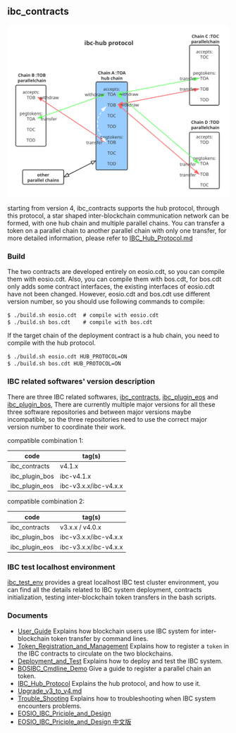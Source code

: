 ibc_contracts
-------------

<p align="center">
  <img src="./docs/hub.svg">
</p>

starting from version 4, ibc_contracts supports the hub protocol, through this protocol, 
a star shaped inter-blockchain communication network can be formed, with one hub chain and multiple parallel chains. 
You can transfer a token on a parallel chain to another parallel chain with only one transfer, 
for more detailed information, please refer to [IBC_Hub_Protocol.md](./docs/IBC_Hub_Protocol.md)


### Build
The two contracts are developed entirely on eosio.cdt, so you can compile them with eosio.cdt. 
Also, you can compile them with bos.cdt, for bos.cdt only adds some contract interfaces, 
the existing interfaces of eosio.cdt have not been changed. 
However, eosio.cdt and bos.cdt use different version number, so you should use following commands to compile:  

```
$ ./build.sh eosio.cdt  # compile with eosio.cdt
$ ./build.sh bos.cdt    # compile with bos.cdt
```

If the target chain of the deployment contract is a hub chain, you need to compile with the hub protocol.
```
$ ./build.sh eosio.cdt HUB_PROTOCOL=ON
$ ./build.sh bos.cdt HUB_PROTOCOL=ON
```

### IBC related softwares' version description

There are three IBC related softwares, [ibc_contracts](https://github.com/boscore/ibc_contracts),
[ibc_plugin_eos](https://github.com/boscore/ibc_plugin_eos) 
and [ibc_plugin_bos](https://github.com/boscore/ibc_plugin_bos), 
There are currently multiple major versions for all these three software repositories and between major versions maybe incompatible, 
so the three repositories need to use the correct major version number to coordinate their work.

compatible combination 1:  

| code           |  tag(s)       |
|----------------|---------------|
| ibc_contracts  |  v4.1.x       |
| ibc_plugin_bos |  ibc-v4.1.x   |
| ibc_plugin_eos |  ibc-v3.x.x/ibc-v4.x.x   |

compatible combination 2:  

| code           |  tag(s)       |
|----------------|---------------|
| ibc_contracts  | v3.x.x / v4.0.x|
| ibc_plugin_bos |  ibc-v3.x.x/ibc-v4.x.x   |
| ibc_plugin_eos |  ibc-v3.x.x/ibc-v4.x.x   |

### IBC test localhost environment
[ibc_test_env](https://github.com/boscore/ibc_test_env) provides a great localhost IBC test cluster environment, 
you can find all the details related to IBC system deployment, contracts initialization, 
testing inter-blockchain token transfers in the bash scripts.

### Documents
 - [User_Guide](./docs/User_Guide.md) 
   Explains how blockchain users use IBC system for inter-blockchain token transfer by command lines.
 - [Token_Registration_and_Management](./docs/Token_Registration_and_Management.md) 
   Explains how to register a `token` in the IBC contracts to circulate on the two blockchains.
 - [Deployment_and_Test](./docs/Deployment_and_Test.md) Explains how to deploy and test the IBC system.
 - [BOSIBC_Cmdline_Demo](./docs/BOSIBC_Cmdline_Demo.md) Give a guide to register a parallel chain an token.
 - [IBC_Hub_Protocol](./docs/IBC_Hub_Protocol.md) Explains the hub protocol, and how to use it.
 - [Upgrade_v3_to_v4.md](./docs/Upgrade_v3_to_v4.md)
 - [Trouble_Shooting](docs/Troubles_Shooting.md) Explains how to troubleshooting when IBC system encounters problems.
 - [EOSIO_IBC_Priciple_and_Design](https://github.com/boscore/Documentation/blob/master/IBC/EOSIO_IBC_Priciple_and_Design.md)
 - [EOSIO_IBC_Priciple_and_Design 中文版](https://github.com/boscore/Documentation/blob/master/IBC/EOSIO_IBC_Priciple_and_Design_zh.md)
 